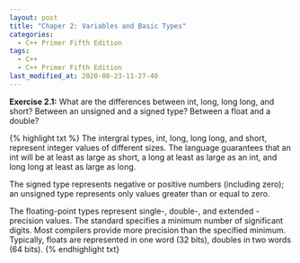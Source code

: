 ```yaml
---
layout: post
title: "Chaper 2: Variables and Basic Types"
categories:
  - C++ Primer Fifth Edition 
tags:
  - C++ 
  - C++ Primer Fifth Edition
last_modified_at: 2020-08-23-11-27-40
---
```


<strong>Exercise 2.1:</strong> What are the differences between int, long, long long, and short? Between an unsigned and a signed type? Between a float and a double?

{% highlight txt %}
The intergral types, int, long, long long, and short, represent
integer values of different sizes. The language guarantees that
an int will be at least as large as short, a long at least as
large as an int, and long long at least as large as long.

The signed type represents negative or positive numbers (including zero);
an unsigned type represents only values greater than or equal to zero.

The floating-point types represent single-, double-, and extended
-precision values. The standard specifies a minimum number of
significant digits. Most compilers provide more precision than the
specified minimum. Typically, floats are represented in one word
(32 bits), doubles in two words (64 bits).
{% endhighlight txt}



